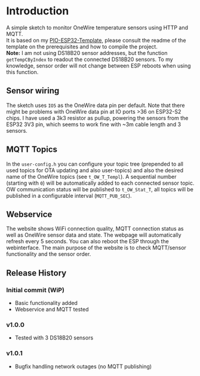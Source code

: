 # Introduction 
A simple sketch to monitor OneWire temperature sensors using HTTP and MQTT.  
It is based on my [PIO-ESP32-Template](https://github.com/juepi/PIO-ESP32-Template), please consult the readme of the template on the prerequisites and how to compile the project.  
**Note:** I am not using DS18B20 sensor addresses, but the function `getTempCByIndex` to readout the connected DS18B20 sensors. To my knowledge, sensor order will not change between ESP reboots when using this function.

## Sensor wiring
The sketch uses `IO5` as the OneWire data pin per default. Note that there might be problems with OneWire data pin at IO ports >36 on ESP32-S2 chips. I have used a 3k3 resistor as pullup, powering the sensors from the ESP32 3V3 pin, which seems to work fine with ~3m cable length and 3 sensors.

## MQTT Topics
In the `user-config.h` you can configure your topic tree (prepended to all used topics for OTA updating and also user-topics) and also the desired name of the OneWire topics (see `t_OW_T_Templ`). A sequential number (starting with `0`) will be automatically added to each connected sensor topic.  
OW communication status will be published to `t_OW_Stat_T`, all topics will be published in a configurable interval (`MQTT_PUB_SEC`).

## Webservice
The website shows WiFi connection quality, MQTT connection status as well as OneWire sensor data and state. The webpage will automatically refresh every 5 seconds. You can also reboot the ESP through the webinterface. The main purpose of the website is to check MQTT/sensor functionality and the sensor order.

## Release History

### Initial commit (WiP)
- Basic functionality added
- Webservice and MQTT tested

### v1.0.0
- Tested with 3 DS18B20 sensors

### v1.0.1
- Bugfix handling network outages (no MQTT publishing)
